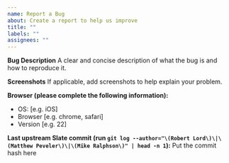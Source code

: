 ```yaml
---
name: Report a Bug
about: Create a report to help us improve
title: ""
labels: ""
assignees: ""
---
```


**Bug Description**
A clear and concise description of what the bug is and how to reproduce it.

**Screenshots**
If applicable, add screenshots to help explain your problem.

**Browser (please complete the following information):**

- OS: [e.g. iOS]
- Browser [e.g. chrome, safari]
- Version [e.g. 22]

**Last upstream Slate commit (run `git log --author="\(Robert Lord\)\|\(Matthew Peveler\)\|\(Mike Ralphson\)" | head -n 1`):**
Put the commit hash here
